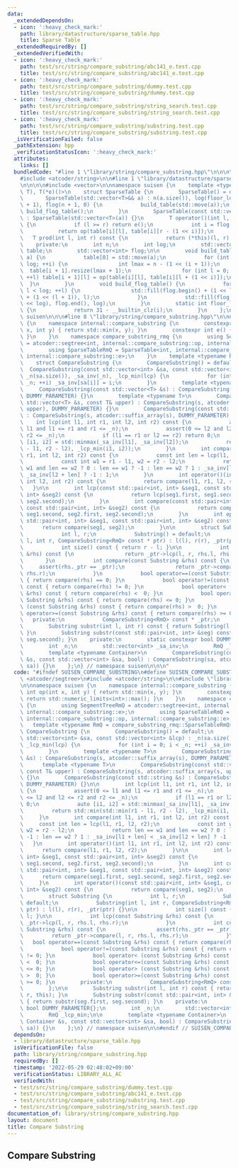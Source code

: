 ```yaml
---
data:
  _extendedDependsOn:
  - icon: ':heavy_check_mark:'
    path: library/datastructure/sparse_table.hpp
    title: Sparse Table
  _extendedRequiredBy: []
  _extendedVerifiedWith:
  - icon: ':heavy_check_mark:'
    path: test/src/string/compare_substring/abc141_e.test.cpp
    title: test/src/string/compare_substring/abc141_e.test.cpp
  - icon: ':heavy_check_mark:'
    path: test/src/string/compare_substring/dummy.test.cpp
    title: test/src/string/compare_substring/dummy.test.cpp
  - icon: ':heavy_check_mark:'
    path: test/src/string/compare_substring/string_search.test.cpp
    title: test/src/string/compare_substring/string_search.test.cpp
  - icon: ':heavy_check_mark:'
    path: test/src/string/compare_substring/substring.test.cpp
    title: test/src/string/compare_substring/substring.test.cpp
  _isVerificationFailed: false
  _pathExtension: hpp
  _verificationStatusIcon: ':heavy_check_mark:'
  attributes:
    links: []
  bundledCode: "#line 1 \"library/string/compare_substring.hpp\"\n\n\n\n#include <atcoder/segtree>\n\
    #include <atcoder/string>\n\n#line 1 \"library/datastructure/sparse_table.hpp\"\
    \n\n\n\n#include <vector>\n\nnamespace suisen {\n    template <typename T, T(*op)(T,\
    \ T), T(*e)()>\n    struct SparseTable {\n        SparseTable() = default;\n \
    \       SparseTable(std::vector<T>&& a) : n(a.size()), log(floor_log2(n)), table(log\
    \ + 1), flog(n + 1, 0) {\n            build_table(std::move(a));\n           \
    \ build_flog_table();\n        }\n        SparseTable(const std::vector<T>& a)\
    \ : SparseTable(std::vector<T>(a)) {}\n        T operator()(int l, int r) const\
    \ {\n            if (l >= r) return e();\n            int i = flog[r - l];\n \
    \           return op(table[i][l], table[i][r - (1 << i)]);\n        }\n     \
    \   T prod(int l, int r) const {\n            return (*this)(l, r);\n        }\n\
    \    private:\n        int n;\n        int log;\n        std::vector<std::vector<T>>\
    \ table;\n        std::vector<int> flog;\n\n        void build_table(std::vector<T>&&\
    \ a) {\n            table[0] = std::move(a);\n            for (int i = 0; i <\
    \ log; ++i) {\n                int lmax = n - (1 << (i + 1));\n              \
    \  table[i + 1].resize(lmax + 1);\n                for (int l = 0; l <= lmax;\
    \ ++l) table[i + 1][l] = op(table[i][l], table[i][l + (1 << i)]);\n          \
    \  }\n        }\n        void build_flog_table() {\n            for (int l = 0;\
    \ l < log; ++l) {\n                std::fill(flog.begin() + (1 << l), flog.begin()\
    \ + (1 << (l + 1)), l);\n            }\n            std::fill(flog.begin() + (1\
    \ << log), flog.end(), log);\n        }\n        static int floor_log2(int i)\
    \ {\n            return 31 - __builtin_clz(i);\n        }\n    };\n} // namespace\
    \ suisen\n\n\n#line 8 \"library/string/compare_substring.hpp\"\n\nnamespace suisen\
    \ {\n    namespace internal::compare_substring {\n        constexpr int op(int\
    \ x, int y) { return std::min(x, y); }\n        constexpr int e() { return std::numeric_limits<int>::max();\
    \ }\n    }\n    namespace compare_substring_rmq {\n        using SegmentTreeRmQ\
    \ = atcoder::segtree<int, internal::compare_substring::op, internal::compare_substring::e>;\n\
    \        using SparseTableRmQ = SparseTable<int, internal::compare_substring::op,\
    \ internal::compare_substring::e>;\n    }\n    template <typename RmQ = compare_substring_rmq::SparseTableRmQ>\n\
    \    struct CompareSubstring {\n        CompareSubstring() = default;\n      \
    \  CompareSubstring(const std::vector<int> &sa, const std::vector<int> &lcp) :\
    \ _n(sa.size()), _sa_inv(_n), _lcp_min(lcp) {\n            for (int i = 0; i <\
    \ _n; ++i) _sa_inv[sa[i]] = i;\n        }\n        template <typename T>\n   \
    \     CompareSubstring(const std::vector<T> &s) : CompareSubstring(s, atcoder::suffix_array(s),\
    \ DUMMY_PARAMETER) {}\n        template <typename T>\n        CompareSubstring(const\
    \ std::vector<T> &s, const T& upper) : CompareSubstring(s, atcoder::suffix_array(s,\
    \ upper), DUMMY_PARAMETER) {}\n        CompareSubstring(const std::string &s)\
    \ : CompareSubstring(s, atcoder::suffix_array(s), DUMMY_PARAMETER) {}\n\n    \
    \    int lcp(int l1, int r1, int l2, int r2) const {\n            assert(0 <=\
    \ l1 and l1 <= r1 and r1 <= _n);\n            assert(0 <= l2 and l2 <= r2 and\
    \ r2 <= _n);\n            if (l1 == r1 or l2 == r2) return 0;\n            auto\
    \ [i1, i2] = std::minmax(_sa_inv[l1], _sa_inv[l2]);\n            return std::min(std::min(r1\
    \ - l1, r2 - l2), _lcp_min(i1, i2));\n        }\n        int compare(int l1, int\
    \ r1, int l2, int r2) const {\n            const int len = lcp(l1, r1, l2, r2);\n\
    \            const int w1 = r1 - l1, w2 = r2 - l2;\n            return len ==\
    \ w1 and len == w2 ? 0 : len == w1 ? -1 : len == w2 ? 1 : _sa_inv[l1 + len] <\
    \ _sa_inv[l2 + len] ? -1 : 1;\n        }\n        int operator()(int l1, int r1,\
    \ int l2, int r2) const {\n            return compare(l1, r1, l2, r2);\n     \
    \   }\n\n        int lcp(const std::pair<int, int> &seg1, const std::pair<int,\
    \ int> &seg2) const {\n            return lcp(seg1.first, seg1.second, seg2.first,\
    \ seg2.second);\n        }\n        int compare(const std::pair<int, int> &seg1,\
    \ const std::pair<int, int> &seg2) const {\n            return compare(seg1.first,\
    \ seg1.second, seg2.first, seg2.second);\n        }\n        int operator()(const\
    \ std::pair<int, int> &seg1, const std::pair<int, int> &seg2) const {\n      \
    \      return compare(seg1, seg2);\n        }\n\n        struct Substring {\n\
    \            int l, r;\n            Substring() = default;\n            Substring(int\
    \ l, int r, CompareSubstring<RmQ> const * ptr) : l(l), r(r), _ptr(ptr) {}\n\n\
    \            int size() const { return r - l; }\n\n            int lcp(const Substring\
    \ &rhs) const {\n                return _ptr->lcp(l, r, rhs.l, rhs.r);\n     \
    \       }\n            int compare(const Substring &rhs) const {\n           \
    \     assert(rhs._ptr == _ptr);\n                return _ptr->compare(l, r, rhs.l,\
    \ rhs.r);\n            }\n            bool operator==(const Substring &rhs) const\
    \ { return compare(rhs) == 0; }\n            bool operator!=(const Substring &rhs)\
    \ const { return compare(rhs) != 0; }\n            bool operator< (const Substring\
    \ &rhs) const { return compare(rhs) <  0; }\n            bool operator<=(const\
    \ Substring &rhs) const { return compare(rhs) <= 0; }\n            bool operator>\
    \ (const Substring &rhs) const { return compare(rhs) >  0; }\n            bool\
    \ operator>=(const Substring &rhs) const { return compare(rhs) >= 0; }\n     \
    \   private:\n            CompareSubstring<RmQ> const * _ptr;\n        };\n\n\
    \        Substring substr(int l, int r) const { return Substring(l, r, this);\
    \ }\n        Substring substr(const std::pair<int, int> &seg) const { return substr(seg.first,\
    \ seg.second); }\n    private:\n        static constexpr bool DUMMY_PARAMETER{};\n\
    \        int _n;\n        std::vector<int> _sa_inv;\n        RmQ _lcp_min;\n\n\
    \        template <typename Container>\n        CompareSubstring(const Container\
    \ &s, const std::vector<int> &sa, bool) : CompareSubstring(sa, atcoder::lcp_array(s,\
    \ sa)) {}\n    };\n} // namespace suisen\n\n\n"
  code: "#ifndef SUISEN_COMPARE_SUBSTRING\n#define SUISEN_COMPARE_SUBSTRING\n\n#include\
    \ <atcoder/segtree>\n#include <atcoder/string>\n\n#include \"library/datastructure/sparse_table.hpp\"\
    \n\nnamespace suisen {\n    namespace internal::compare_substring {\n        constexpr\
    \ int op(int x, int y) { return std::min(x, y); }\n        constexpr int e() {\
    \ return std::numeric_limits<int>::max(); }\n    }\n    namespace compare_substring_rmq\
    \ {\n        using SegmentTreeRmQ = atcoder::segtree<int, internal::compare_substring::op,\
    \ internal::compare_substring::e>;\n        using SparseTableRmQ = SparseTable<int,\
    \ internal::compare_substring::op, internal::compare_substring::e>;\n    }\n \
    \   template <typename RmQ = compare_substring_rmq::SparseTableRmQ>\n    struct\
    \ CompareSubstring {\n        CompareSubstring() = default;\n        CompareSubstring(const\
    \ std::vector<int> &sa, const std::vector<int> &lcp) : _n(sa.size()), _sa_inv(_n),\
    \ _lcp_min(lcp) {\n            for (int i = 0; i < _n; ++i) _sa_inv[sa[i]] = i;\n\
    \        }\n        template <typename T>\n        CompareSubstring(const std::vector<T>\
    \ &s) : CompareSubstring(s, atcoder::suffix_array(s), DUMMY_PARAMETER) {}\n  \
    \      template <typename T>\n        CompareSubstring(const std::vector<T> &s,\
    \ const T& upper) : CompareSubstring(s, atcoder::suffix_array(s, upper), DUMMY_PARAMETER)\
    \ {}\n        CompareSubstring(const std::string &s) : CompareSubstring(s, atcoder::suffix_array(s),\
    \ DUMMY_PARAMETER) {}\n\n        int lcp(int l1, int r1, int l2, int r2) const\
    \ {\n            assert(0 <= l1 and l1 <= r1 and r1 <= _n);\n            assert(0\
    \ <= l2 and l2 <= r2 and r2 <= _n);\n            if (l1 == r1 or l2 == r2) return\
    \ 0;\n            auto [i1, i2] = std::minmax(_sa_inv[l1], _sa_inv[l2]);\n   \
    \         return std::min(std::min(r1 - l1, r2 - l2), _lcp_min(i1, i2));\n   \
    \     }\n        int compare(int l1, int r1, int l2, int r2) const {\n       \
    \     const int len = lcp(l1, r1, l2, r2);\n            const int w1 = r1 - l1,\
    \ w2 = r2 - l2;\n            return len == w1 and len == w2 ? 0 : len == w1 ?\
    \ -1 : len == w2 ? 1 : _sa_inv[l1 + len] < _sa_inv[l2 + len] ? -1 : 1;\n     \
    \   }\n        int operator()(int l1, int r1, int l2, int r2) const {\n      \
    \      return compare(l1, r1, l2, r2);\n        }\n\n        int lcp(const std::pair<int,\
    \ int> &seg1, const std::pair<int, int> &seg2) const {\n            return lcp(seg1.first,\
    \ seg1.second, seg2.first, seg2.second);\n        }\n        int compare(const\
    \ std::pair<int, int> &seg1, const std::pair<int, int> &seg2) const {\n      \
    \      return compare(seg1.first, seg1.second, seg2.first, seg2.second);\n   \
    \     }\n        int operator()(const std::pair<int, int> &seg1, const std::pair<int,\
    \ int> &seg2) const {\n            return compare(seg1, seg2);\n        }\n\n\
    \        struct Substring {\n            int l, r;\n            Substring() =\
    \ default;\n            Substring(int l, int r, CompareSubstring<RmQ> const *\
    \ ptr) : l(l), r(r), _ptr(ptr) {}\n\n            int size() const { return r -\
    \ l; }\n\n            int lcp(const Substring &rhs) const {\n                return\
    \ _ptr->lcp(l, r, rhs.l, rhs.r);\n            }\n            int compare(const\
    \ Substring &rhs) const {\n                assert(rhs._ptr == _ptr);\n       \
    \         return _ptr->compare(l, r, rhs.l, rhs.r);\n            }\n         \
    \   bool operator==(const Substring &rhs) const { return compare(rhs) == 0; }\n\
    \            bool operator!=(const Substring &rhs) const { return compare(rhs)\
    \ != 0; }\n            bool operator< (const Substring &rhs) const { return compare(rhs)\
    \ <  0; }\n            bool operator<=(const Substring &rhs) const { return compare(rhs)\
    \ <= 0; }\n            bool operator> (const Substring &rhs) const { return compare(rhs)\
    \ >  0; }\n            bool operator>=(const Substring &rhs) const { return compare(rhs)\
    \ >= 0; }\n        private:\n            CompareSubstring<RmQ> const * _ptr;\n\
    \        };\n\n        Substring substr(int l, int r) const { return Substring(l,\
    \ r, this); }\n        Substring substr(const std::pair<int, int> &seg) const\
    \ { return substr(seg.first, seg.second); }\n    private:\n        static constexpr\
    \ bool DUMMY_PARAMETER{};\n        int _n;\n        std::vector<int> _sa_inv;\n\
    \        RmQ _lcp_min;\n\n        template <typename Container>\n        CompareSubstring(const\
    \ Container &s, const std::vector<int> &sa, bool) : CompareSubstring(sa, atcoder::lcp_array(s,\
    \ sa)) {}\n    };\n} // namespace suisen\n\n#endif // SUISEN_COMPARE_SUBSTRING\n"
  dependsOn:
  - library/datastructure/sparse_table.hpp
  isVerificationFile: false
  path: library/string/compare_substring.hpp
  requiredBy: []
  timestamp: '2022-05-29 02:48:02+09:00'
  verificationStatus: LIBRARY_ALL_AC
  verifiedWith:
  - test/src/string/compare_substring/dummy.test.cpp
  - test/src/string/compare_substring/abc141_e.test.cpp
  - test/src/string/compare_substring/substring.test.cpp
  - test/src/string/compare_substring/string_search.test.cpp
documentation_of: library/string/compare_substring.hpp
layout: document
title: Compare Substring
---
```

## Compare Substring